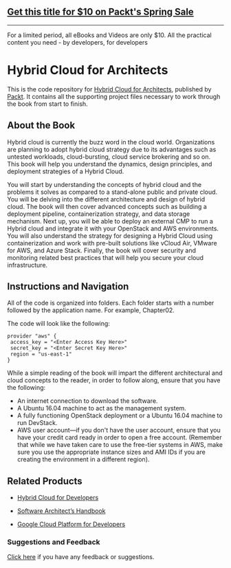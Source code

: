 ## [Get this title for $10 on Packt's Spring Sale](https://www.packt.com/B09351?utm_source=github&utm_medium=packt-github-repo&utm_campaign=spring_10_dollar_2022)
-----
For a limited period, all eBooks and Videos are only $10. All the practical content you need \- by developers, for developers

# Hybrid Cloud for Architects
This is the code repository for [Hybrid Cloud for Architects](https://www.packtpub.com/virtualization-and-cloud/hybrid-cloud-architects?utm_source=github&utm_medium=repository&utm_campaign=9781788623513), published by [Packt](https://www.packtpub.com/?utm_source=github). It contains all the supporting project files necessary to work through the book from start to finish.
## About the Book
Hybrid cloud is currently the buzz word in the cloud world. Organizations are planning to adopt hybrid cloud strategy due to its advantages such as untested workloads, cloud-bursting, cloud service brokering and so on. This book will help you understand the dynamics, design principles, and deployment strategies of a Hybrid Cloud.

You will start by understanding the concepts of hybrid cloud and the problems it solves as compared to a stand-alone public and private cloud. You will be delving into the different architecture and design of hybrid cloud. The book will then cover advanced concepts such as building a deployment pipeline, containerization strategy, and data storage mechanism. Next up, you will be able to deploy an external CMP to run a Hybrid cloud and integrate it with your OpenStack and AWS environments. You will also understand the strategy for designing a Hybrid Cloud using containerization and work with pre-built solutions like vCloud Air, VMware for AWS, and Azure Stack. Finally, the book will cover security and monitoring related best practices that will help you secure your cloud infrastructure.


## Instructions and Navigation
All of the code is organized into folders. Each folder starts with a number followed by the application name. For example, Chapter02.



The code will look like the following:
```
provider "aws" {
 access_key = "<Enter Access Key Here>"
 secret_key = "<Enter Secret Key Here>"
 region = "us-east-1"
}
```

While a simple reading of the book will impart the different architectural and cloud concepts to the reader, in order to follow along, ensure that you have the following:
* An internet connection to download the software.
* A Ubuntu 16.04 machine to act as the management system.
* A fully functioning OpenStack deployment or a Ubuntu 16.04 machine to run DevStack.
* AWS user account—if you don't have the user account, ensure that you have your credit card ready in order to open a free account. (Remember that while we have taken care to use the free-tier systems in AWS, make sure you use the appropriate instance sizes and AMI IDs if you are creating the environment in a different region).

## Related Products
* [Hybrid Cloud for Developers](https://www.packtpub.com/virtualization-and-cloud/hybrid-cloud-developers?utm_source=github&utm_medium=repository&utm_campaign=9781788830874)

* [Software Architect’s Handbook](https://www.packtpub.com/application-development/software-architect’s-handbook?utm_source=github&utm_medium=repository&utm_campaign=9781788624060)

* [Google Cloud Platform for Developers](https://www.packtpub.com/virtualization-and-cloud/google-cloud-platform-developers?utm_source=github&utm_medium=repository&utm_campaign=9781788837675)

### Suggestions and Feedback
[Click here](https://docs.google.com/forms/d/e/1FAIpQLSe5qwunkGf6PUvzPirPDtuy1Du5Rlzew23UBp2S-P3wB-GcwQ/viewform) if you have any feedback or suggestions.
